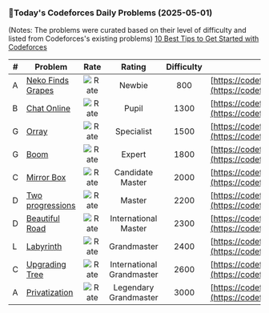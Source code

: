 ### 🌟Today's Codeforces Daily Problems (2025-05-01)
(Notes: The problems were curated based on their level of difficulty and listed from Codeforces's existing problems)
[10 Best Tips to Get Started with Codeforces](https://github.com/ika9810/Codeforces-Daily-Problems/blob/main/10%20Best%20Tips%20to%20Get%20Started%20with%20Codeforces.md)

| # | Problem | Rate| Rating | Difficulty | Contest |
|---| ----- | :--------: | :----------: | :----------: | ---------- |
|A|[Neko Finds Grapes](https://codeforces.com/contest/1152/problem/A)|![Rate](https://img.shields.io/badge/Newbie-800-lightgrey)|Newbie|800|[https://codeforces.com/contest/1152](https://codeforces.com/contest/1152)|
|B|[Chat Online](https://codeforces.com/contest/469/problem/B)|![Rate](https://img.shields.io/badge/Pupil-1300-brightgreen)|Pupil|1300|[https://codeforces.com/contest/469](https://codeforces.com/contest/469)|
|G|[Orray](https://codeforces.com/contest/1742/problem/G)|![Rate](https://img.shields.io/badge/Specialist-1500-9cf)|Specialist|1500|[https://codeforces.com/contest/1742](https://codeforces.com/contest/1742)|
|G|[Boom](https://codeforces.com/contest/120/problem/G)|![Rate](https://img.shields.io/badge/Expert-1800-blue)|Expert|1800|[https://codeforces.com/contest/120](https://codeforces.com/contest/120)|
|C|[Mirror Box](https://codeforces.com/contest/241/problem/C)|![Rate](https://img.shields.io/badge/Candidate%20Master-2000-blueviolet)|Candidate Master|2000|[https://codeforces.com/contest/241](https://codeforces.com/contest/241)|
|D|[Two progressions](https://codeforces.com/contest/125/problem/D)|![Rate](https://img.shields.io/badge/Master-2200-orange)|Master|2200|[https://codeforces.com/contest/125](https://codeforces.com/contest/125)|
|D|[Beautiful Road](https://codeforces.com/contest/87/problem/D)|![Rate](https://img.shields.io/badge/International%20Master-2300-orange)|International Master|2300|[https://codeforces.com/contest/87](https://codeforces.com/contest/87)|
|L|[Labyrinth](https://codeforces.com/contest/1578/problem/L)|![Rate](https://img.shields.io/badge/Grandmaster-2400-red)|Grandmaster|2400|[https://codeforces.com/contest/1578](https://codeforces.com/contest/1578)|
|C|[Upgrading Tree](https://codeforces.com/contest/843/problem/C)|![Rate](https://img.shields.io/badge/International%20Grandmaster-2600-red)|International Grandmaster|2600|[https://codeforces.com/contest/843](https://codeforces.com/contest/843)|
|A|[Privatization](https://codeforces.com/contest/212/problem/A)|![Rate](https://img.shields.io/badge/Legendary%20Grandmaster-3000-red)|Legendary Grandmaster|3000|[https://codeforces.com/contest/212](https://codeforces.com/contest/212)|

